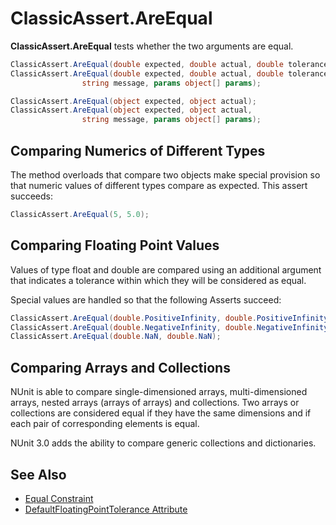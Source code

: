 # ClassicAssert.AreEqual

**ClassicAssert.AreEqual** tests whether the two arguments are equal.

```csharp
ClassicAssert.AreEqual(double expected, double actual, double tolerance);
ClassicAssert.AreEqual(double expected, double actual, double tolerance,
                string message, params object[] params);

ClassicAssert.AreEqual(object expected, object actual);
ClassicAssert.AreEqual(object expected, object actual,
                string message, params object[] params);
```

## Comparing Numerics of Different Types

The method overloads that compare two objects make special provision so that numeric
values of different types compare as expected. This assert succeeds:

```csharp
ClassicAssert.AreEqual(5, 5.0);
```

## Comparing Floating Point Values

Values of type float and double are compared using an additional
argument that indicates a tolerance within which they will be considered
as equal.

Special values are handled so that the following Asserts succeed:

```csharp
ClassicAssert.AreEqual(double.PositiveInfinity, double.PositiveInfinity);
ClassicAssert.AreEqual(double.NegativeInfinity, double.NegativeInfinity);
ClassicAssert.AreEqual(double.NaN, double.NaN);
```

## Comparing Arrays and Collections

NUnit is able to compare single-dimensioned arrays, multi-dimensioned arrays,
nested arrays (arrays of arrays) and collections. Two arrays or collections are considered equal
if they have the same dimensions and if each pair of corresponding elements is equal.

NUnit 3.0 adds the ability to compare generic collections and dictionaries.

## See Also

* [Equal Constraint](xref:equalconstraint)
* [DefaultFloatingPointTolerance Attribute](../../attributes/defaultfloatingpointtolerance.md)

